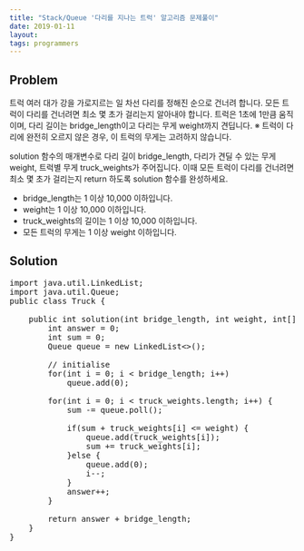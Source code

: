 ```yaml
---
title: "Stack/Queue '다리를 지나는 트럭' 알고리즘 문제풀이"
date: 2019-01-11
layout:
tags: programmers
---
```


## Problem
트럭 여러 대가 강을 가로지르는 일 차선 다리를 정해진 순으로 건너려 합니다. 모든 트럭이 다리를 건너려면 최소 몇 초가 걸리는지 알아내야 합니다. 트럭은 1초에 1만큼 움직이며, 다리 길이는 bridge_length이고 다리는 무게 weight까지 견딥니다.
※ 트럭이 다리에 완전히 오르지 않은 경우, 이 트럭의 무게는 고려하지 않습니다.

solution 함수의 매개변수로 다리 길이 bridge_length, 다리가 견딜 수 있는 무게 weight, 트럭별 무게 truck_weights가 주어집니다. 이때 모든 트럭이 다리를 건너려면 최소 몇 초가 걸리는지 return 하도록 solution 함수를 완성하세요.

- bridge_length는 1 이상 10,000 이하입니다.
- weight는 1 이상 10,000 이하입니다.
- truck_weights의 길이는 1 이상 10,000 이하입니다.
- 모든 트럭의 무게는 1 이상 weight 이하입니다.

## Solution
<pre>
import java.util.LinkedList;
import java.util.Queue;
public class Truck {

	public int solution(int bridge_length, int weight, int[] truck_weights) {
        int answer = 0;
        int sum = 0;
        Queue<Integer> queue = new LinkedList<>();
        
        // initialise
        for(int i = 0; i < bridge_length; i++)
        	queue.add(0);

        for(int i = 0; i < truck_weights.length; i++) {
        	sum -= queue.poll();

        	if(sum + truck_weights[i] <= weight) { 
        		queue.add(truck_weights[i]);
        		sum += truck_weights[i];
        	}else {
        		queue.add(0);
        		i--;
        	}
        	answer++;
        }
        
        return answer + bridge_length;
    }
} 
</pre>
